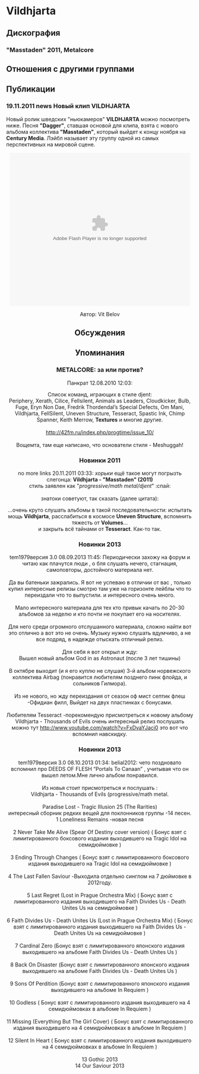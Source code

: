# Vildhjarta



## Дискография

### "Masstaden" 2011, Metalcore




## Отношения с другими группами


## Публикации

### 19.11.2011 news Новый клип VILDHJARTA

<P>Новый ролик шведских "ньюкамеров" <STRONG>VILDHJARTA </STRONG>можно посмотреть ниже. Песня <STRONG>"Dagger"</STRONG>, ставшая основой для клипа, взята с нового альбома коллектива<STRONG> "Masstaden"</STRONG>, который выйдет к концу ноября на <STRONG>Century Media</STRONG>. Лэйбл называет эту группу одной из самых перспективных на мировой сцене.</P>
<P><center><object id="flashObj" width="486" height="412" classid="clsid:D27CDB6E-AE6D-11cf-96B8-444553540000" codebase="http://download.macromedia.com/pub/shockwave/cabs/flash/swflash.cab#version=9,0,47,0"><param name="movie" value="http://c.brightcove.com/services/viewer/federated_f9?isVid=1" /><param name="bgcolor" value="#FFFFFF" /><param name="flashVars" value="videoId=1278231509001&playerID=17939753001&playerKey=AQ~~,AAAABC0qSJk~,7vFfEcRs5ltSgxlM9PUnkV9Ftq8SxdYy&domain=embed&dynamicStreaming=true" /><param name="base" value="http://admin.brightcove.com" /><param name="seamlesstabbing" value="false" /><param name="allowFullScreen" value="true" /><param name="swLiveConnect" value="true" /><param name="allowScriptAccess" value="always" /><embed src="http://c.brightcove.com/services/viewer/federated_f9?isVid=1" bgcolor="#FFFFFF" flashVars="videoId=1278231509001&playerID=17939753001&playerKey=AQ~~,AAAABC0qSJk~,7vFfEcRs5ltSgxlM9PUnkV9Ftq8SxdYy&domain=embed&dynamicStreaming=true" base="http://admin.brightcove.com" name="flashObj" width="486" height="412" seamlesstabbing="false" type="application/x-shockwave-flash" allowFullScreen="true" swLiveConnect="true" allowScriptAccess="always" pluginspage="http://www.macromedia.com/shockwave/download/index.cgi?P1_Prod_Version=ShockwaveFlash"></embed></object></P>
Автор: Vit Belov


## Обсуждения


## Упоминания

### METALCORE: за или против?

Панкрат 12.08.2010 12:03:
<DIV CLASS="quote">Список команд, играющих в стиле djent:<BR>Periphery, Xerath, Cilice, Fellsilent, Animals as Leaders, Cloudkicker, Bulb, Fuge, Eryn Non Dae, Fredrik Thordendal’s Special Defects, Om Mani, Vildhjarta, FellSilent, Uneven Structure, Tesseract, Spastic Ink, Chimp Spanner, Keith Merrow, <B>Textures</B> и многие другие.</DIV><BR><A HREF="http://42fm.ru/index.php/progtime/issue_10/" TARGET="_blank">http://42fm.ru/index.php/progtime/issue_10/</A><BR><BR>Вощемта, там еще написано, что основатели стиля - Meshuggah!

### Новинки 2011

no more links 20.11.2011 03:33:
<I>хорьки</I> ещё такое могут погрызть слегонца: <B>Vildhjarta - "Masstaden" (2011)</B><BR>стиль заявлен как "<I>progressive/math metal/djent</I>" :спай:<BR><BR>знатоки советуют, так сказать (далее цитата):<BR><DIV CLASS="quote">...очень круто слушать альбомы в такой последовательности: испытать мощь <B>Vildhjarta</B>, расслабиться в космосе <B>Uneven Structure</B>, вспомнить тяжесть от <B>Volumes</B>... <BR>и закрыть всё тайнами от <B>Tesseract</B>. Как-то так.</DIV>

### Новинки 2013

tem1979версия 3.0 08.09.2013 11:45:
Периодически захожу на форум и читаю как плачутся люди , о бля слушать нечего, стагнация, самоповторы, достойного материала нет.<BR><BR>Да вы батеньки зажрались. Я вот  не успеваю в отличии от вас , только купил интересные релизы смотрю там уже на горизонте лейблы что то переиздали что то выпустили. и интересного очень много.<BR><BR>Мало интересного материала  для тех кто привык качать по 20-30 альбомов за неделю  и кто почти не покупает его на носителях.<BR><BR>Для него среди огромного отслушанного материала, сложно найти вот это отлично а вот это не очень. Музыку нужно слушать вдумчиво, а не все подряд, в надежде отыскать отличный релиз.<BR><BR>Для себя я вот открыл и жду:<BR>Вышел новый альбом God in as Astronaut (после 3 лет тишины)<BR><BR>В октябре выходит (и я его куплю не слушая) 3-й альбом норвежского коллектива Airbag (понравится любителям позднего пинк флойда, и сольников Гилмора).<BR><BR>Из не нового, но жду переиздания от сеазон оф мист септик флеш -Офидиан филл, Выйдет на двух пластинках с бонусами.<BR><BR>Любителям Tesseract -порекомендую присмотреться к новому альбому Vildhjarta - Thousands of Evils очень интересный релиз послушать можно тут <A HREF="http://www.youtube.com/watch?v=FxDvaYJaci0" TARGET="_blank">http://www.youtube.com/watch?v=FxDvaYJaci0</A>  это вот что вспомнил навскидку.

### Новинки 2013

tem1979версия 3.0 08.10.2013 01:34:
belial2012: чето поздновато вспомнил про DEEDS OF FLESH “Portals To Canaan” , учитывая что он вышел летом.Мне  лично альбом понравился.<BR><BR>Из новья стоит присмотреться и послушать :<BR> Vildhjarta - Thousands of Evils (progressive/math metal.<BR> <BR>Paradise Lost - Tragic Illusion 25 (The Rarities) <BR>интересный сборник редких вещей для поклонников  группы -14 песен.<BR>1 Loneliness Remains -новая песня <BR><BR>2 Never Take Me Alive (Spear Of Destiny cover version) ( Бонус взят с лимитированного боксового издания выходившего на Tragic Idol на семидюймовке )<BR><BR>3 Ending Through Changes ( Бонус взят с лимитированного боксового издания выходившего на Tragic Idol на семидюймовке )<BR><BR>4 The Last Fallen Saviour -Выходила отдельно синглом на 7 дюймовке в 2012году.<BR><BR>5 Last Regret (Lost in Prague Orchestra Mix) ( Бонус взят с лимитированного издания выходившего на Faith Divides Us - Death Unites Us на семидюймовке )<BR><BR>6 Faith Divides Us - Death Unites Us (Lost in Prague Orchestra Mix) ( Бонус взят с лимитированного издания выходившего на Faith Divides Us - Death Unites Us на семидюймовке )<BR><BR>7 Cardinal Zero (Бонус взят с лимитированного японского издания выходившего на альбоме Faith Divides Us - Death Unites Us )<BR><BR>8 Back On Disaster (Бонус взят с лимитированного японского издания выходившего на альбоме Faith Divides Us - Death Unites Us )<BR><BR>9 Sons Of Perdition (Бонус взят с лимитированного японского издания выходившего на альбоме In Requiem )<BR><BR>10 Godless ( Бонус взят с лимитированного издания выходившего на 4 семидюймовках в альбоме In Requiem )<BR><BR>11 Missing (Everything But The Girl Cover) ( Бонус взят с лимитированного издания выходившего на 4 семидюймовках в альбоме In Requiem )<BR><BR>12 Silent In Heart ( Бонус взят с лимитированного издания выходившего на 4 семидюймовках в альбоме In Requiem )<BR><BR>13 Gothic 2013<BR>14 Our Saviour 2013<BR><BR><BR>

